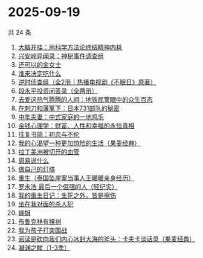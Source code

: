 # 2025-09-19

共 24 条

<!-- BEGIN WEREAD -->
<!-- 最后更新时间 2025-09-19 02:13:12 +0800 -->
1. [大脑开挂：用科学方法论终结精神内耗](https://weread.qq.com/web/bookDetail/8fb327d0813aba5c5g012489)
1. [兴安岭异闻录：神秘事件调查组](https://weread.qq.com/web/bookDetail/b18329d0813aba684g017320)
1. [还可以的金女士](https://weread.qq.com/web/bookDetail/74f32b50813aba67eg016b50)
1. [谁来决定吃什么](https://weread.qq.com/web/bookDetail/3f032960813aba67eg0172dd)
1. [逆时侦查组（全2册｜热播电视剧《不眠日》原著）](https://weread.qq.com/web/bookDetail/e0132f00813aba6e2g015c80)
1. [段永平投资问答录（全两册）](https://weread.qq.com/web/bookDetail/38e32c00813ab9f99g0102af)
1. [去爱这热气腾腾的人间：地铁民警眼中的众生百态](https://weread.qq.com/web/bookDetail/77f32c70813aba692g019ed4)
1. [在刺刀和藩篱下：日本731部队的秘密](https://weread.qq.com/web/bookDetail/23032720813aba215g01106a)
1. [中年夫妻：中式家庭的一地鸡毛](https://weread.qq.com/web/bookDetail/84d320b0813aba5b4g01798c)
1. [金钱心理学：财富、人性和幸福的永恒真相](https://weread.qq.com/web/bookDetail/6ab326d0813ab7f97g014662)
1. [往复书简：初恋与不伦](https://weread.qq.com/web/bookDetail/4d6325c0813ab67dag011461)
1. [我的心渴望一种更加惊险的生活（果麦经典）](https://weread.qq.com/web/bookDetail/dcd327a0813aba5abg019cde)
1. [拉丁美洲被切开的血管](https://weread.qq.com/web/bookDetail/85432b007191874f8549b73)
1. [周易说什么](https://weread.qq.com/web/bookDetail/9d632660813aba3f4g01716a)
1. [做自己的灯塔](https://weread.qq.com/web/bookDetail/b4932f70813ab9a69g019a5a)
1. [重生（泰国坠崖案当事人王暖暖亲身经历）](https://weread.qq.com/web/bookDetail/f56324b0813aba592g019f29)
1. [罗永浩 最后一个倔强的人（轻纪实）](https://weread.qq.com/web/bookDetail/b2632970813aba045g012f70)
1. [我的重生日记：生死之外，皆是擦伤](https://weread.qq.com/web/bookDetail/d7432640813ab9560g013cc5)
1. [坐在我对面的杀人犯](https://weread.qq.com/web/bookDetail/ac532770813aba51ag017c87)
1. [嫁姐](https://weread.qq.com/web/bookDetail/a4732730813aba576g0143c7)
1. [布鲁克林有棵树](https://weread.qq.com/web/bookDetail/8f032d50813ab7957g019979)
1. [我为孩子打突围战](https://weread.qq.com/web/bookDetail/2de32bf0813ab8de9g019ec3)
1. [阅读是砍向我们内心冰封大海的斧头：卡夫卡谈话录（果麦经典）](https://weread.qq.com/web/bookDetail/0fe32f10728dd59e0fe60bf)
1. [凝渊之眸（1-3季）](https://weread.qq.com/web/bookDetail/d7232730813aba5b4g018478)
<!-- END WEREAD -->